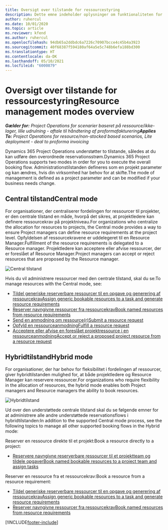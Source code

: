 ```yaml
---
title: Oversigt over tilstande for ressourcestyring
description: Dette emne indeholder oplysninger om funktionaliteten for ressourcestyring i Dynamics 365 Project Operations.
author: ruhercul
ms.date: 10/01/2020
ms.topic: article
ms.reviewer: kfend
ms.author: ruhercul
ms.openlocfilehash: 94db65a2ddbdc6a7226c70907bcce4c45b4a3923
ms.sourcegitcommit: 40f68387f594180af64a5e5c748b6efa188bd300
ms.translationtype: HT
ms.contentlocale: da-DK
ms.lasthandoff: 05/10/2021
ms.locfileid: "6000879"
---
```

# <a name="resource-management-modes-overview"></a><span data-ttu-id="19cef-103">Oversigt over tilstande for ressourcestyring</span><span class="sxs-lookup"><span data-stu-id="19cef-103">Resource management modes overview</span></span>

<span data-ttu-id="19cef-104">_**Gælder for:** Project Operations for scenarier baseret på ressource/ikke-lager, lille udrulning - aftale til håndtering af proformafakturering_</span><span class="sxs-lookup"><span data-stu-id="19cef-104">_**Applies To:** Project Operations for resource/non-stocked based scenarios, Lite deployment - deal to proforma invoicing_</span></span>


<span data-ttu-id="19cef-105">Dynamics 365 Project Operations understøtter to tilstande, således at du kan udføre den overordnede reservationsstrøm.</span><span class="sxs-lookup"><span data-stu-id="19cef-105">Dynamics 365 Project Operations supports two modes in order for you to execute the overall booking flow.</span></span> <span data-ttu-id="19cef-106">Administrationstilstanden defineres som en projekt parameter og kan ændres, hvis din virksomhed har behov for at skifte.</span><span class="sxs-lookup"><span data-stu-id="19cef-106">The mode of management is defined as a project parameter and can be modified if your business needs change.</span></span>    

## <a name="central-mode"></a><span data-ttu-id="19cef-107">Central tilstand</span><span class="sxs-lookup"><span data-stu-id="19cef-107">Central mode</span></span>
<span data-ttu-id="19cef-108">For organisationer, der centraliserer fordelingen for ressourcer til projekter, er den centrale tilstand en måde, hvorpå det sikres, at projektledere kan definere ressourcekrav på projektniveau.</span><span class="sxs-lookup"><span data-stu-id="19cef-108">For organizations who centralize the allocation for resources to projects, the Central mode provides a way to ensure Project managers can define resource requirements at the project level.</span></span> <span data-ttu-id="19cef-109">Opfyldelsen af ressourcekravene er uddelegeret til en Resource Manager.</span><span class="sxs-lookup"><span data-stu-id="19cef-109">Fulfillment of the resource requirements is delegated to a Resource manager.</span></span> <span data-ttu-id="19cef-110">Projektledere kan acceptere eller afvise ressourcer, der er foreslået af Resource Manager.</span><span class="sxs-lookup"><span data-stu-id="19cef-110">Project managers can accept or reject resources that are proposed by the Resource manager.</span></span>

![Central tilstand](./media/resource-management-central.png)

<span data-ttu-id="19cef-112">Hvis du vil administrere ressourcer med den centrale tilstand, skal du se:</span><span class="sxs-lookup"><span data-stu-id="19cef-112">To manage resources with the Central mode, see:</span></span>

- [<span data-ttu-id="19cef-113">Tildel generiske reserverbare ressourcer til en opgave og generering af ressourcekrav</span><span class="sxs-lookup"><span data-stu-id="19cef-113">Assign generic bookable resources to a task and generate resource requirements</span></span>](/dynamics365/project-service/assign-generic-bookable-resource)
- [<span data-ttu-id="19cef-114">Reserver navngivne ressourcer fra ressourcekrav</span><span class="sxs-lookup"><span data-stu-id="19cef-114">Book named resources from resource requirements</span></span>](/dynamics365/project-service/book-named-resource)
- [<span data-ttu-id="19cef-115">Send en anmodning om ressource(r)</span><span class="sxs-lookup"><span data-stu-id="19cef-115">Submit a resource request</span></span>](/dynamics365/project-service/submit-resource-request)
- [<span data-ttu-id="19cef-116">Opfyld en ressourceanmodning</span><span class="sxs-lookup"><span data-stu-id="19cef-116">Fulfill a resource request</span></span>](/dynamics365/project-service/resource-management-fulfill-requests)
- [<span data-ttu-id="19cef-117">Acceptere eller afvise en foreslået projektressource i en ressourceanmodning</span><span class="sxs-lookup"><span data-stu-id="19cef-117">Accept or reject a proposed project resource from a resource request</span></span>](/dynamics365/project-service/accept-reject-proposed-resource)

## <a name="hybrid-mode"></a><span data-ttu-id="19cef-118">Hybridtilstand</span><span class="sxs-lookup"><span data-stu-id="19cef-118">Hybrid mode</span></span>
<span data-ttu-id="19cef-119">For organisationer, der har behov for fleksibilitet i fordelingen af ressourcer, giver hybridtilstanden mulighed for, at både projektledere og Resource Manager kan reservere ressourcer.</span><span class="sxs-lookup"><span data-stu-id="19cef-119">For organizations who require flexibility in the allocation of resources, the hybrid mode enables both Project managers and Resource managers the ability to book resources.</span></span>

![Hybridtilstand](./media/resource-management-hybrid.png)

<span data-ttu-id="19cef-121">Ud over den understøttede centrale tilstand skal du se følgende emner for at administrere alle andre understøttede reservationsflows i hybridtilstanden:</span><span class="sxs-lookup"><span data-stu-id="19cef-121">In addition to the supported Central mode process, see the following topics to manage all other supported booking flows in the Hybrid mode:</span></span>

<span data-ttu-id="19cef-122">Reserver en ressource direkte til et projekt:</span><span class="sxs-lookup"><span data-stu-id="19cef-122">Book a resource directly to a project:</span></span>
- [<span data-ttu-id="19cef-123">Reservere navngivne reserverbare ressourcer til et projektteam og tildele opgaver</span><span class="sxs-lookup"><span data-stu-id="19cef-123">Book named bookable resources to a project team and assign tasks</span></span>](/dynamics365/project-service/assign-named-bookable-resource)

<span data-ttu-id="19cef-124">Reserver en ressource fra et ressourcekrav:</span><span class="sxs-lookup"><span data-stu-id="19cef-124">Book a resource from a resource requirement:</span></span>
- [<span data-ttu-id="19cef-125">Tildel generiske reserverbare ressourcer til en opgave og generering af ressourcekrav</span><span class="sxs-lookup"><span data-stu-id="19cef-125">Assign generic bookable resources to a task and generate resource requirements</span></span>](/dynamics365/project-service/assign-generic-bookable-resource)
- [<span data-ttu-id="19cef-126">Reserver navngivne ressourcer fra ressourcekrav</span><span class="sxs-lookup"><span data-stu-id="19cef-126">Book named resources from resource requirements</span></span>](/dynamics365/project-service/book-named-resource)


[!INCLUDE[footer-include](../includes/footer-banner.md)]